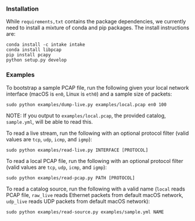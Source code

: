 ### Installation

While `requirements,txt` contains the package dependencies, we currently need to
install a mixture of conda and pip packages. The install instructions are:

```
conda install -c intake intake
conda install libpcap
pip install pcapy
python setup.py develop
```

### Examples

To bootstrap a sample PCAP file, run the following given your local network
interface (macOS is `en0`, Linux is `eth0`) and a sample size of packets:

```
sudo python examples/dump-live.py examples/local.pcap en0 100
```

NOTE: If you output to `examples/local.pcap`, the provided catalog,
`sample.yml`, will be able to read this.

To read a live stream, run the following with an optional protocol filter
(valid values are `tcp`, `udp`, `icmp`, and `igmp`):

```
sudo python examples/read-live.py INTERFACE [PROTOCOL]
```

To read a local PCAP file, run the following with an optional protocol filter
(valid values are `tcp`, `udp`, `icmp`, and `igmp`):

```
sudo python examples/read-pcap.py PATH [PROTOCOL]
```

To read a catalog source, run the following with a valid name (`local` reads
PCAP file, `raw_live` reads Ethernet packets from default macOS network,
`udp_live` reads UDP packets from default macOS network):

```
sudo python examples/read-source.py examples/sample.yml NAME
```
